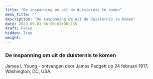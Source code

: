 ```yaml
---
title: "De inspanning om uit de duisternis te komen"
menu_title: ""
description: "De inspanning om uit de duisternis te komen"
date: 2023-09-01 06:00:01+00:735
draft: False
hidden: True
weight:
---
```

### De inspanning om uit de duisternis te komen

James L Young - ontvangen door James Padgett op 24 februari 1917, Washington, DC, USA.
